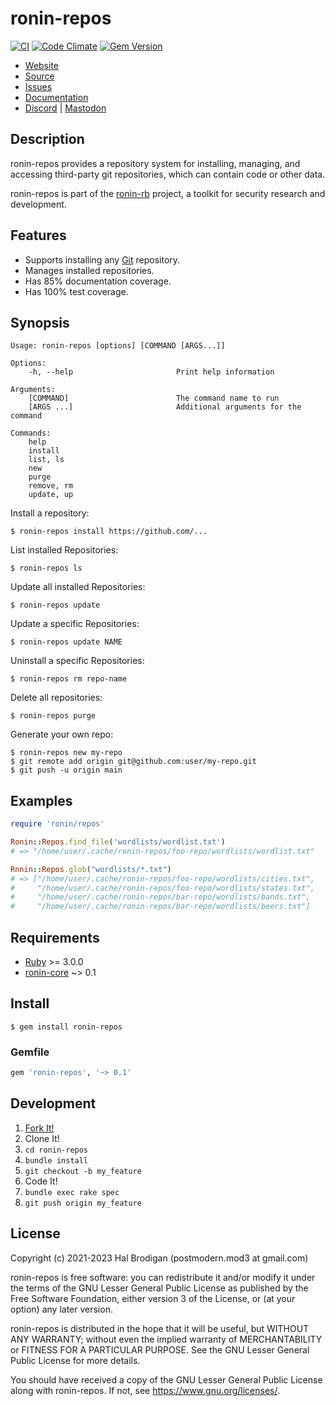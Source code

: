 # ronin-repos

[![CI](https://github.com/ronin-rb/ronin-repos/actions/workflows/ruby.yml/badge.svg)](https://github.com/ronin-rb/ronin-repos/actions/workflows/ruby.yml)
[![Code Climate](https://codeclimate.com/github/ronin-rb/ronin-repos.svg)](https://codeclimate.com/github/ronin-rb/ronin-repos)
[![Gem Version](https://badge.fury.io/rb/ronin-repos.svg)](https://badge.fury.io/rb/ronin-repos)

* [Website](https://ronin-rb.dev)
* [Source](https://github.com/ronin-rb/ronin-repos)
* [Issues](https://github.com/ronin-rb/ronin-repos/issues)
* [Documentation](https://ronin-rb.dev/docs/ronin-repos/frames)
* [Discord](https://discord.gg/6WAb3PsVX9) |
  [Mastodon](https://infosec.exchange/@ronin_rb)

## Description

ronin-repos provides a repository system for installing, managing, and accessing
third-party git repositories, which can contain code or other data.

ronin-repos is part of the [ronin-rb] project, a toolkit for security research
and development.

## Features

* Supports installing any [Git][git] repository.
* Manages installed repositories.
* Has 85% documentation coverage.
* Has 100% test coverage.

## Synopsis

```
Usage: ronin-repos [options] [COMMAND [ARGS...]]

Options:
    -h, --help                       Print help information

Arguments:
    [COMMAND]                        The command name to run
    [ARGS ...]                       Additional arguments for the command

Commands:
    help
    install
    list, ls
    new
    purge
    remove, rm
    update, up
```

Install a repository:

```shell
$ ronin-repos install https://github.com/...
```

List installed Repositories:

```shell
$ ronin-repos ls
```

Update all installed Repositories:

```shell
$ ronin-repos update
```

Update a specific Repositories:

```shell
$ ronin-repos update NAME
```

Uninstall a specific Repositories:

```shell
$ ronin-repos rm repo-name
```

Delete all repositories:

```shell
$ ronin-repos purge
```

Generate your own repo:

```shell
$ ronin-repos new my-repo
$ git remote add origin git@github.com:user/my-repo.git
$ git push -u origin main
```

## Examples

```ruby
require 'ronin/repos'

Ronin::Repos.find_file('wordlists/wordlist.txt')
# => "/home/user/.cache/ronin-repos/foo-repo/wordlists/wordlist.txt"

Rnnin::Repos.glob("wordlists/*.txt")
# => ["/home/user/.cache/ronin-repos/foo-repo/wordlists/cities.txt",
#     "/home/user/.cache/ronin-repos/foo-repo/wordlists/states.txt",
#     "/home/user/.cache/ronin-repos/bar-repo/wordlists/bands.txt",
#     "/home/user/.cache/ronin-repos/bar-repo/wordlists/beers.txt"]
```

## Requirements

* [Ruby] >= 3.0.0
* [ronin-core] ~> 0.1

## Install

```shell
$ gem install ronin-repos
```

### Gemfile

```ruby
gem 'ronin-repos', '~> 0.1'
```

## Development

1. [Fork It!](https://github.com/ronin-rb/ronin-repos/fork)
2. Clone It!
3. `cd ronin-repos`
4. `bundle install`
5. `git checkout -b my_feature`
6. Code It!
7. `bundle exec rake spec`
8. `git push origin my_feature`

## License

Copyright (c) 2021-2023 Hal Brodigan (postmodern.mod3 at gmail.com)

ronin-repos is free software: you can redistribute it and/or modify
it under the terms of the GNU Lesser General Public License as published
by the Free Software Foundation, either version 3 of the License, or
(at your option) any later version.

ronin-repos is distributed in the hope that it will be useful,
but WITHOUT ANY WARRANTY; without even the implied warranty of
MERCHANTABILITY or FITNESS FOR A PARTICULAR PURPOSE.  See the
GNU Lesser General Public License for more details.

You should have received a copy of the GNU Lesser General Public License
along with ronin-repos.  If not, see <https://www.gnu.org/licenses/>.

[ronin-rb]: https://ronin-rb.dev/

[Ruby]: https://www.ruby-lang.org
[git]: https://git-scm.com/
[ronin-core]: https://github.com/ronin-rb/ronin-core#readme
